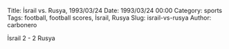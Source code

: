 Title: İsrail vs. Rusya, 1993/03/24
Date: 1993/03/24 00:00
Category: sports
Tags: football, football scores, İsrail, Rusya
Slug: israil-vs-rusya
Author: carbonero


İsrail 2 - 2 Rusya
